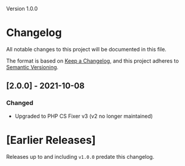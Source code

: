 Version 1.0.0
# Changelog
All notable changes to this project will be documented in this file.

The format is based on [Keep a Changelog](https://keepachangelog.com/en/1.0.0/),
and this project adheres to [Semantic Versioning](https://semver.org/spec/v2.0.0.html).

## [2.0.0] - 2021-10-08

### Changed
- Upgraded to PHP CS Fixer v3 (v2 no longer maintained)

# [Earlier Releases]

Releases up to and including `v1.0.0` predate this changelog.

